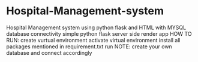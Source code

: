 # Hospital-Management-system
Hospital Management system using python flask and HTML with MYSQL database connectivity
simple python flask server side render app
HOW TO RUN:
create vurtual environment
activate virtual environment
install all packages mentioned in requirement.txt
run 
NOTE:
create your own database and connect accordingly

